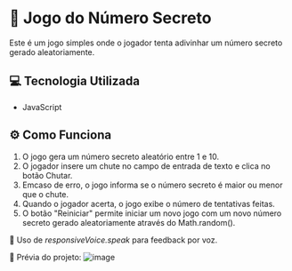 # 🔢 Jogo do Número Secreto

Este é um jogo simples onde o jogador tenta adivinhar um número secreto gerado aleatoriamente.

## 💻 Tecnologia Utilizada
- JavaScript

## ⚙ Como Funciona
1. O jogo gera um número secreto aleatório entre 1 e 10.
2. O jogador insere um chute no campo de entrada de texto e clica no botão Chutar.
3. Emcaso de erro, o jogo informa se o número secreto é maior ou menor que o chute.
4. Quando o jogador acerta, o jogo exibe o número de tentativas feitas.
5. O botão "Reiniciar" permite iniciar um novo jogo com um novo número secreto gerado aleatoriamente através do Math.random().

📌 Uso de *responsiveVoice.speak* para feedback por voz.

📸 Prévia do projeto:
![image](https://github.com/user-attachments/assets/9c7753db-ca9f-4cdd-bec2-e534a48a6bce)
